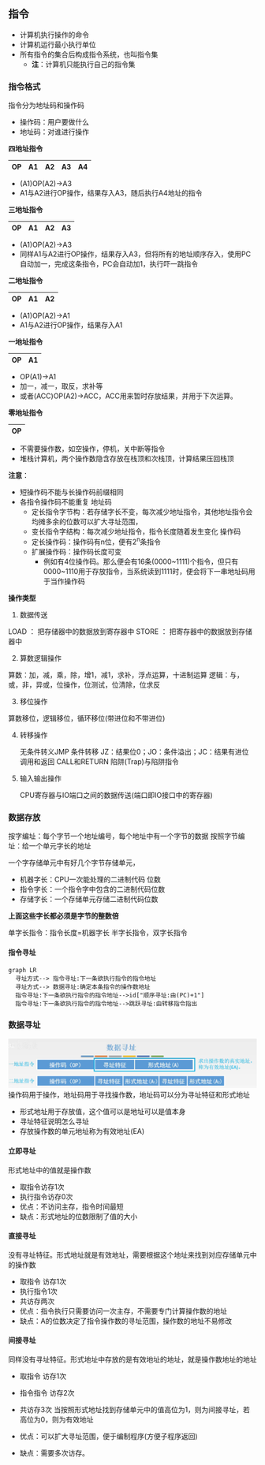 ## 指令

- 计算机执行操作的命令
- 计算机运行最小执行单位
- 所有指令的集合后构成指令系统，也叫指令集
  - **注**：计算机只能执行自己的指令集

### 指令格式

指令分为地址码和操作码

- 操作码：用户要做什么
- 地址码：对谁进行操作

**四地址指令**

| OP  | A1  | A2  | A3  | A4  |
| --- | --- | --- | --- | --- |

- (A1)OP(A2)->A3
- A1与A2进行OP操作，结果存入A3，随后执行A4地址的指令

**三地址指令**

| OP  | A1  | A2  | A3  |
| --- | --- | --- | --- |

- (A1)OP(A2)->A3
- 同样A1与A2进行OP操作，结果存入A3，但将所有的地址顺序存入，使用PC自动加一，完成这条指令，PC会自动加1，执行吓一跳指令

**二地址指令**

| OP  | A1  | A2  |
| --- | --- | --- |

- (A1)OP(A2)->A1
- A1与A2进行OP操作，结果存入A1

**一地址指令**

| OP  | A1  |
| --- | --- |

- OP(A1)->A1
- 加一，减一，取反，求补等
- 或者(ACC)OP(A2)->ACC，ACC用来暂时存放结果，并用于下次运算。

**零地址指令**

| OP  |
| --- |

- 不需要操作数，如空操作，停机，关中断等指令
- 堆栈计算机，两个操作数隐含存放在栈顶和次栈顶，计算结果压回栈顶


**注意**：
- 短操作码不能与长操作码前缀相同
- 各指令操作码不能重复
地址码
  - 定长指令字节构：若存储字长不变，每次减少地址指令，其他地址指令会均摊多余的位数可以扩大寻址范围，
  - 变长指令字结构：每次减少地址指令，指令长度随着发生变化
操作码
  - 定长操作码：操作码有n位，便有2<sup>n</sup>条指令
  - 扩展操作码：操作码长度可变
    - 例如有4位操作码。那么便会有16条(0000~1111)个指令，但只有0000~1110用于存放指令，当系统读到1111时，便会将下一串地址码用于当作操作码

**操作类型**
1. 数据传送

LOAD ： 把存储器中的数据放到寄存器中
STORE ： 把寄存器中的数据放到存储器中

2. 算数逻辑操作

算数：加，减，乘，除，增1，减1，求补，浮点运算，十进制运算
逻辑：与，或，非，异或，位操作，位测试，位清除，位求反

3. 移位操作

算数移位，逻辑移位，循环移位(带进位和不带进位)

4. 转移操作
  
    无条件转义JMP
    条件转移 JZ：结果位0；JO：条件溢出；JC：结果有进位
    调用和返回 CALL和RETURN
    陷阱(Trap)与陷阱指令

5. 输入输出操作
  
    CPU寄存器与IO端口之间的数据传送(端口即IO接口中的寄存器)


### 数据存放

按字编址：每个字节一个地址编号，每个地址中有一个字节的数据
按照字节编址：给一个单元字长的地址

一个字存储单元中有好几个字节存储单元，

- 机器字长：CPU一次能处理的二进制代码  位数
- 指令字长：一个指令字中包含的二进制代码位数
- 存储字长：一个存储单元存储二进制代码位数

**上面这些字长都必须是字节的整数倍**

单字长指令：指令长度=机器字长
半字长指令，双字长指令

#### 指令寻址

```mermaid
graph LR
  寻址方式--> 指令寻址:下一条欲执行指令的指令地址
  寻址方式--> 数据寻址:确定本条指令的操作数地址
  指令寻址:下一条欲执行指令的指令地址-->id["顺序寻址:由(PC)+1"]
  指令寻址:下一条欲执行指令的指令地址-->跳跃寻址:由转移指令指出
```

### 数据寻址

![](./img/数据寻址.png)
操作码用于操作，地址码用于寻找操作数，地址码可以分为寻址特征和形式地址
- 形式地址用于存放值，这个值可以是地址可以是值本身
- 寻址特征说明怎么寻址
- 存放操作数的单元地址称为有效地址(EA)

#### 立即寻址

形式地址中的值就是操作数
- 取指令访存1次
- 执行指令访存0次
- 优点：不访问主存，指令时间最短
- 缺点：形式地址的位数限制了值的大小

#### 直接寻址

没有寻址特征。形式地址就是有效地址，需要根据这个地址来找到对应存储单元中的操作数
- 取指令 访存1次
- 执行指令1次
- 共访存两次
- 优点：指令执行只需要访问一次主存，不需要专门计算操作数的地址
- 缺点：A的位数决定了指令操作数的寻址范围，操作数的地址不易修改

#### 间接寻址

同样没有寻址特征。形式地址中存放的是有效地址的地址，就是操作数地址的地址

- 取指令 访存1次
- 指令指令 访存2次
- 共访存3次
当按照形式地址找到存储单元中的值高位为1，则为间接寻址，若高位为0，则为有效地址

- 优点：可以扩大寻址范围，便于编制程序(方便子程序返回)
- 缺点：需要多次访存。
